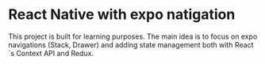 # React Native with expo natigation

This project is built for learning purposes.
The main idea is to focus on expo navigations (Stack, Drawer) and adding state management both with React´s Context API and Redux.
